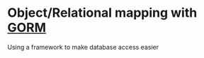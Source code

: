 # Object/Relational mapping with [GORM][gorm] 

Using a framework to make database access easier 

[gorm]: https://gorm.io/
